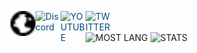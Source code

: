 <p>
	  
[<img 
	align="left" 
	style="color: #004d77;" 
	alt="WEBSITE" 
	width="40px" 
	src="https://raw.githubusercontent.com/iconic/open-iconic/master/svg/globe.svg" />][website]

[<img 
	align="left" 
	style="color: #004d77" 
	alt="Discord" 
	width="40px" 
	src="https://cdn.jsdelivr.net/npm/simple-icons@v3/icons/discord.svg" />][discord]

[<img 
	align="left" 
	style="color: #004d77" 
	alt="YOUTUBE" 
	width="40px" 
	src="https://cdn.jsdelivr.net/npm/simple-icons@v3/icons/instagram.svg" />][instagram]
	
[<img 
	align="left" 
	style="color: #004d77" 
	alt="TWITTER" 
	width="40px" 
	src="https://cdn.jsdelivr.net/npm/simple-icons@v3/icons/twitter.svg" />][twitter]
</p>

<br />
<br />
<img alt="MOST LANG" src="https://github-readme-stats.vercel.app/api/top-langs/?username=Tazi0&layout=compact&hide_border=true&theme=midnight-purple">

<img alt="STATS" src="https://github-readme-stats.vercel.app/api?username=Tazi0&show_icons=true&hide_border=true&theme=midnight-purple&hide=prs,issues">


[website]: https://tazi0.github.io
[discord]: http://lyfe.tk/friends/174505110569877505
[instagram]: https://www.instagram.com/t.a.z.i.o/
[twitter]: https://twitter.com/Tazi0_
